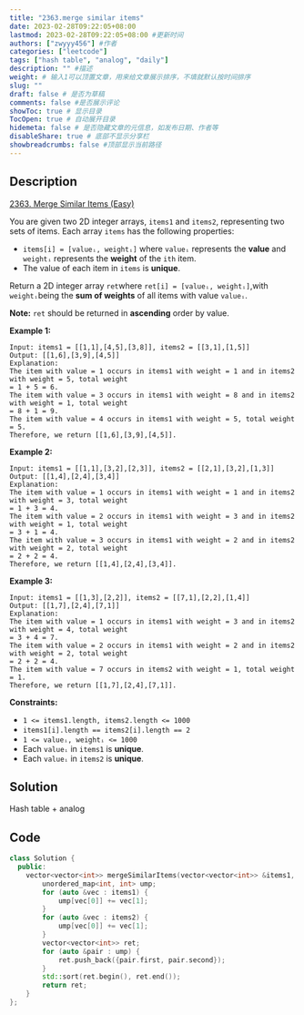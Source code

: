 ```yaml
---
title: "2363.merge similar items"
date: 2023-02-28T09:22:05+08:00
lastmod: 2023-02-28T09:22:05+08:00 #更新时间
authors: ["zwyyy456"] #作者
categories: ["leetcode"]
tags: ["hash table", "analog", "daily"]
description: "" #描述
weight: # 输入1可以顶置文章，用来给文章展示排序，不填就默认按时间排序
slug: ""
draft: false # 是否为草稿
comments: false #是否展示评论
showToc: true # 显示目录
TocOpen: true # 自动展开目录
hidemeta: false # 是否隐藏文章的元信息，如发布日期、作者等
disableShare: true # 底部不显示分享栏
showbreadcrumbs: false #顶部显示当前路径
---
```

## Description
[2363. Merge Similar Items (Easy)](https://leetcode.com/problems/merge-similar-items/)

You are given two 2D integer arrays, `items1` and `items2`, representing two sets of items. Each
array `items` has the following properties:

- `items[i] = [valueᵢ, weightᵢ]` where `valueᵢ` represents the **value** and `weightᵢ` represents
the **weight** of the `ith` item.
- The value of each item in `items` is **unique**.

Return a 2D integer array `ret`where `ret[i] = [valueᵢ, weightᵢ]`,with `weightᵢ`being the **sum of
weights** of all items with value `valueᵢ`.

**Note:** `ret` should be returned in **ascending** order by value.

**Example 1:**

```
Input: items1 = [[1,1],[4,5],[3,8]], items2 = [[3,1],[1,5]]
Output: [[1,6],[3,9],[4,5]]
Explanation:
The item with value = 1 occurs in items1 with weight = 1 and in items2 with weight = 5, total weight
= 1 + 5 = 6.
The item with value = 3 occurs in items1 with weight = 8 and in items2 with weight = 1, total weight
= 8 + 1 = 9.
The item with value = 4 occurs in items1 with weight = 5, total weight = 5.
Therefore, we return [[1,6],[3,9],[4,5]].

```

**Example 2:**

```
Input: items1 = [[1,1],[3,2],[2,3]], items2 = [[2,1],[3,2],[1,3]]
Output: [[1,4],[2,4],[3,4]]
Explanation:
The item with value = 1 occurs in items1 with weight = 1 and in items2 with weight = 3, total weight
= 1 + 3 = 4.
The item with value = 2 occurs in items1 with weight = 3 and in items2 with weight = 1, total weight
= 3 + 1 = 4.
The item with value = 3 occurs in items1 with weight = 2 and in items2 with weight = 2, total weight
= 2 + 2 = 4.
Therefore, we return [[1,4],[2,4],[3,4]].
```

**Example 3:**

```
Input: items1 = [[1,3],[2,2]], items2 = [[7,1],[2,2],[1,4]]
Output: [[1,7],[2,4],[7,1]]
Explanation:
The item with value = 1 occurs in items1 with weight = 3 and in items2 with weight = 4, total weight
= 3 + 4 = 7.
The item with value = 2 occurs in items1 with weight = 2 and in items2 with weight = 2, total weight
= 2 + 2 = 4.
The item with value = 7 occurs in items2 with weight = 1, total weight = 1.
Therefore, we return [[1,7],[2,4],[7,1]].

```

**Constraints:**

- `1 <= items1.length, items2.length <= 1000`
- `items1[i].length == items2[i].length == 2`
- `1 <= valueᵢ, weightᵢ <= 1000`
- Each `valueᵢ` in `items1` is **unique**.
- Each `valueᵢ` in `items2` is **unique**.

## Solution
Hash table + analog

## Code
```cpp
class Solution {
  public:
    vector<vector<int>> mergeSimilarItems(vector<vector<int>> &items1, vector<vector<int>> &items2) {
        unordered_map<int, int> ump;
        for (auto &vec : items1) {
            ump[vec[0]] += vec[1];
        }
        for (auto &vec : items2) {
            ump[vec[0]] += vec[1];
        }
        vector<vector<int>> ret;
        for (auto &pair : ump) {
            ret.push_back({pair.first, pair.second});
        }
        std::sort(ret.begin(), ret.end());
        return ret;
    }
};
```